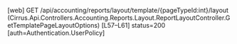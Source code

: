 [web] GET /api/accounting/reports/layout/template/{pageTypeId:int}/layout  (Cirrus.Api.Controllers.Accounting.Reports.Layout.ReportLayoutController.GetTemplatePageLayoutOptions)  [L57–L61] status=200 [auth=Authentication.UserPolicy]

